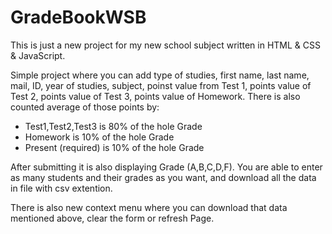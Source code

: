 # GradeBookWSB
This is just a new project for my new school subject written in HTML & CSS & JavaScript.

Simple project where you can add type of studies, first name, last name, mail, ID, year of studies, subject, poinst value from Test 1, points value of Test 2, points value of Test 3, points value of Homework. 
There is also counted average of those points by:
  * Test1,Test2,Test3 is 80% of the hole Grade
  * Homework is 10% of the hole Grade
  * Present (required) is 10% of the hole Grade

After submitting it is also displaying Grade (A,B,C,D,F).
You are able to enter as many students and their grades as you want, and download all the data in file with csv extention.

There is also new context menu where you can download that data mentioned above, clear the form or refresh Page.
